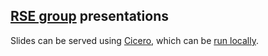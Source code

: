 ## [RSE group](https://research-software.uit.no/) presentations

Slides can be served using [Cicero](http://cicero.xyz), which can
be [run locally](https://github.com/bast/cicero).
